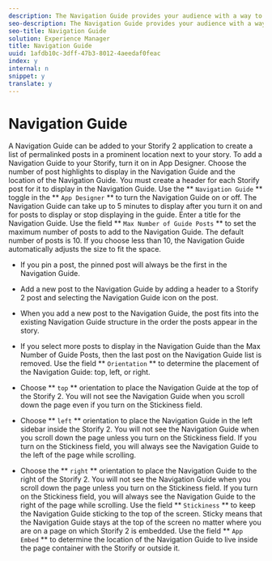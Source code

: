 ```yaml
---
description: The Navigation Guide provides your audience with a way to quickly identify and locate key information in the Storify.
seo-description: The Navigation Guide provides your audience with a way to quickly identify and locate key information in the Storify.
seo-title: Navigation Guide
solution: Experience Manager
title: Navigation Guide
uuid: 1afdb10c-3dff-47b3-8012-4aeedaf0feac
index: y
internal: n
snippet: y
translate: y
---
```


# Navigation Guide

A Navigation Guide can be added to your Storify 2 application to create a list of permalinked posts in a prominent location next to your story.
To add a Navigation Guide to your Storify, turn it on in App Designer. Choose the number of post highlights to display in the Navigation Guide and the location of the Navigation Guide. You must create a header for each Storify post for it to display in the Navigation Guide.
Use the ** `Navigation Guide` ** toggle in the ** `App Designer` ** to turn the Navigation Guide on or off. The Navigation Guide can take up to 5 minutes to display after you turn it on and for posts to display or stop displaying in the guide. 
Enter a title for the Navigation Guide.
Use the field ** `Max Number of Guide Posts` ** to set the maximum number of posts to add to the Navigation Guide. The default number of posts is 10. If you choose less than 10, the Navigation Guide automatically adjusts the size to fit the space.

* If you pin a post, the pinned post will always be the first in the Navigation Guide.
* Add a new post to the Navigation Guide by adding a header to a Storify 2 post and selecting the Navigation Guide icon on the post.
* When you add a new post to the Navigation Guide, the post fits into the existing Navigation Guide structure in the order the posts appear in the story.
* If you select more posts to display in the Navigation Guide than the Max Number of Guide Posts, then the last post on the Navigation Guide list is removed.
Use the field ** `Orientation` ** to determine the placement of the Navigation Guide: top, left, or right.

* Choose ** `top` ** orientation to place the Navigation Guide at the top of the Storify 2. You will not see the Navigation Guide when you scroll down the page even if you turn on the Stickiness field.
* Choose ** `left` ** orientation to place the Navigation Guide in the left sidebar inside the Storify 2. You will not see the Navigation Guide when you scroll down the page unless you turn on the Stickiness field. If you turn on the Stickiness field, you will always see the Navigation Guide to the left of the page while scrolling.
* Choose the ** `right` ** orientation to place the Navigation Guide to the right of the Storify 2. You will not see the Navigation Guide when you scroll down the page unless you turn on the Stickiness field. If you turn on the Stickiness field, you will always see the Navigation Guide to the right of the page while scrolling.
Use the field ** `Stickiness` ** to keep the Navigation Guide sticking to the top of the screen. Sticky means that the Navigation Guide stays at the top of the screen no matter where you are on a page on which Storify 2 is embedded. 
Use the field ** `App Embed` ** to determine the location of the Navigation Guide to live inside the page container with the Storify or outside it.
